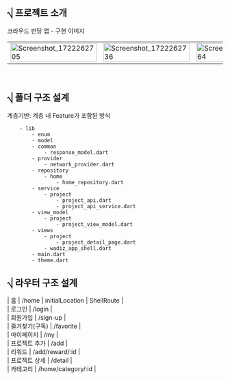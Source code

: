## ⎷ 프로젝트 소개
크라우드 펀딩 앱 - 구현 이미지

<table>
  <tr>
    <td><img src="https://github.com/user-attachments/assets/02944d15-467c-4333-8108-44f97f213015" alt="Screenshot_1722262705" style="width:100%;"></td>
    <td><img src="https://github.com/user-attachments/assets/87459c6f-8580-4fd9-9db0-f8c871f1c654" alt="Screenshot_1722262736" style="width:100%;"></td>
    <td><img src="https://github.com/user-attachments/assets/1a81eadb-53b8-42d6-b7fe-a12aa6e187a2" alt="Screenshot_1722262764" style="width:100%;"></td>
    <td><img src="https://github.com/user-attachments/assets/a2ea98fa-0997-48ac-92e6-dea60bfd55c9" alt="Screenshot_1722262780" style="width:100%;"></td>
  </tr>
</table>

</br>

## ⎷ 폴더 구조 설계

계층기반: 계층 내 Feature가 포함된 방식

```
    - lib
        - enum
        - model
        - common
            - response_model.dart
        - provider
            - network_provider.dart
        - repository
            - home
                - home_repository.dart
        - service
            - project
                - project_api.dart
                - project_api_service.dart
        - view_model
            - project
                - project_view_model.dart
        - views
            - project
                - project_detail_page.dart
            - wadiz_app_shell.dart
        - main.dart
        - theme.dart

```


## ⎷ 라우터 구조 설계

| 홈 | /home | initialLocation | ShellRoute | </br>
| 로그인   | /login | </br>
| 회원가입  | /sign-up | </br>
| 즐겨찾기(구독)  | /favorite | </br> 
| 마이페이지  | /my |  </br>
| 프로젝트 추가  | /add | </br>
| 리워드  | /add/reward/:id | </br>
| 프로젝트 상세  | /detail |  </br>
| 카테고리  | /home/category/:id | </br>
